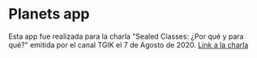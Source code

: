 # Planets app
Esta app fue realizada para la charla "Sealed Classes: ¿Por qué y para qué?" emitida por el canal TGIK el 7 de Agosto de 2020. [Link a la charla](https://www.youtube.com/watch?v=LmMD3fjo3N4)
